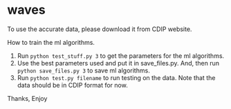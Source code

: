 # waves


To use the accurate data, please download it from CDIP website.

How to train the ml algorithms.

1) Run `python test_stuff.py 3` to get the parameters for the ml algorithms.
2) Use the best parameters used and put it in save_files.py. And, then run `python save_files.py 3` to save ml algorithms.
3) Run `python test.py filename` to run testing on the data. Note that the data should be in CDIP format for now.


Thanks,
Enjoy

